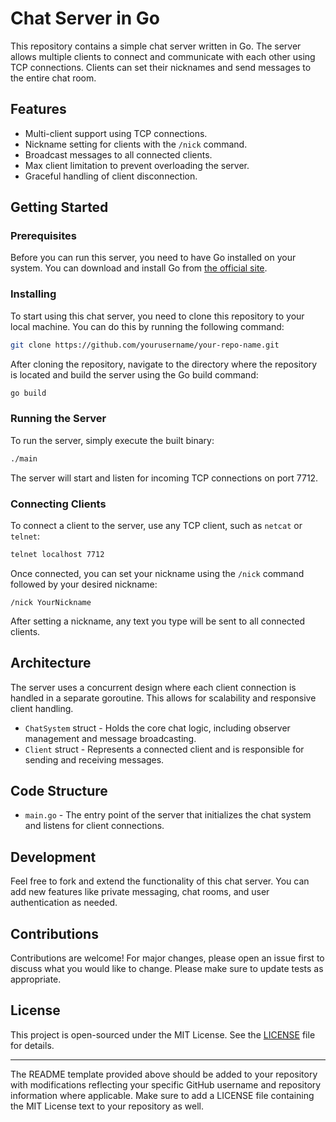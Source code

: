 # Chat Server in Go

This repository contains a simple chat server written in Go. The server allows multiple clients to connect and communicate with each other using TCP connections. Clients can set their nicknames and send messages to the entire chat room.

## Features

- Multi-client support using TCP connections.
- Nickname setting for clients with the `/nick` command.
- Broadcast messages to all connected clients.
- Max client limitation to prevent overloading the server.
- Graceful handling of client disconnection.

## Getting Started

### Prerequisites

Before you can run this server, you need to have Go installed on your system. You can download and install Go from [the official site](https://golang.org/dl/).

### Installing

To start using this chat server, you need to clone this repository to your local machine. You can do this by running the following command:

```sh
git clone https://github.com/yourusername/your-repo-name.git
```

After cloning the repository, navigate to the directory where the repository is located and build the server using the Go build command:

```sh
go build
```

### Running the Server

To run the server, simply execute the built binary:

```sh
./main
```

The server will start and listen for incoming TCP connections on port 7712.

### Connecting Clients

To connect a client to the server, use any TCP client, such as `netcat` or `telnet`:

```sh
telnet localhost 7712
```

Once connected, you can set your nickname using the `/nick` command followed by your desired nickname:

```
/nick YourNickname
```

After setting a nickname, any text you type will be sent to all connected clients.

## Architecture

The server uses a concurrent design where each client connection is handled in a separate goroutine. This allows for scalability and responsive client handling.

- `ChatSystem` struct - Holds the core chat logic, including observer management and message broadcasting.
- `Client` struct - Represents a connected client and is responsible for sending and receiving messages.

## Code Structure

- `main.go` - The entry point of the server that initializes the chat system and listens for client connections.

## Development

Feel free to fork and extend the functionality of this chat server. You can add new features like private messaging, chat rooms, and user authentication as needed.

## Contributions

Contributions are welcome! For major changes, please open an issue first to discuss what you would like to change. Please make sure to update tests as appropriate.

## License

This project is open-sourced under the MIT License. See the [LICENSE](LICENSE) file for details.

---

The README template provided above should be added to your repository with modifications reflecting your specific GitHub username and repository information where applicable. Make sure to add a LICENSE file containing the MIT License text to your repository as well.